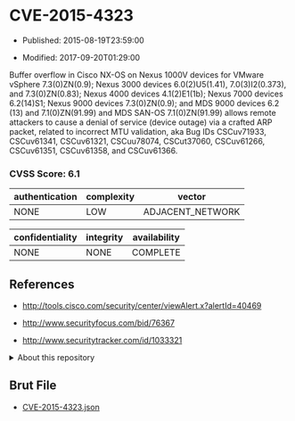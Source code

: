 # CVE-2015-4323

- Published: 2015-08-19T23:59:00

- Modified: 2017-09-20T01:29:00

Buffer overflow in Cisco NX-OS on Nexus 1000V devices for VMware vSphere 7.3(0)ZN(0.9); Nexus 3000 devices 6.0(2)U5(1.41), 7.0(3)I2(0.373), and 7.3(0)ZN(0.83); Nexus 4000 devices 4.1(2)E1(1b); Nexus 7000 devices 6.2(14)S1; Nexus 9000 devices 7.3(0)ZN(0.9); and MDS 9000 devices 6.2 (13) and 7.1(0)ZN(91.99) and MDS SAN-OS 7.1(0)ZN(91.99) allows remote attackers to cause a denial of service (device outage) via a crafted ARP packet, related to incorrect MTU validation, aka Bug IDs CSCuv71933, CSCuv61341, CSCuv61321, CSCuu78074, CSCut37060, CSCuv61266, CSCuv61351, CSCuv61358, and CSCuv61366.

### CVSS Score: **6.1**

| authentication | complexity | vector |
| --- | --- | --- |
| NONE | LOW | ADJACENT_NETWORK |

| confidentiality | integrity | availability |
| --- | --- | --- |
| NONE | NONE | COMPLETE |

## References

* http://tools.cisco.com/security/center/viewAlert.x?alertId=40469

* http://www.securityfocus.com/bid/76367

* http://www.securitytracker.com/id/1033321

<details>
<summary>About this repository</summary> 

  This repository is part of the project [Live Hack CVE](https://github.com/Live-Hack-CVE). Main website can be found [www.live-hack.org](https://www.live-hack.org) 
  
  Made by [Sn0wAlice](https://github.com/Sn0wAlice) for the people that care about security and need to have a feed of the latest CVEs. Hope you enjoy it, don't forget to star the repo and follow me on [Twitter](https://twitter.com/Sn0wAlice) and [Github](https://github.com/Sn0wAlice). And that is my [personnal website](https://www.alice-snow.me/)

  - [Home Page](https://github.com/Live-Hack-CVE)
  - [Framework](https://github.com/Live-Hack-CVE/cve-framework)
  - [CVE database](https://github.com/Live-Hack-CVE/full_database)
  - [Changelog](https://github.com/Live-Hack-CVE/Changelog)
</details>

## Brut File

* [CVE-2015-4323.json](https://raw.githubusercontent.com/Live-Hack-CVE/full_database/main/cves/2015/CVE-2015-4323.json)

